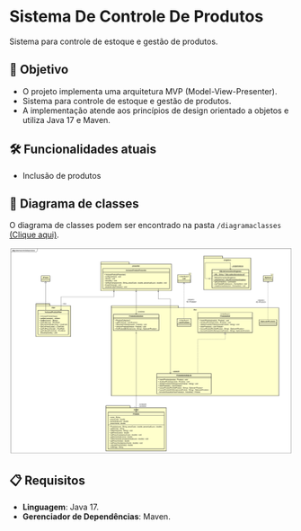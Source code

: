 # Sistema De Controle De Produtos

Sistema para controle de estoque e gestão de produtos.

## 🎯 Objetivo

- O projeto implementa uma arquitetura MVP (Model-View-Presenter).
- Sistema para controle de estoque e gestão de produtos.
- A implementação atende aos princípios de design orientado a objetos e utiliza Java 17 e Maven.

## 🛠️ Funcionalidades atuais

- Inclusão de produtos

## 📐 Diagrama de classes

O diagrama de classes podem ser encontrado na pasta `/diagramaclasses` [(Clique aqui)](diagramaclasses/).

![Diagrama de Classes](diagramaclasses/SistemaControledeProdutos.svg)

## 📋 Requisitos
- **Linguagem**: Java 17.
- **Gerenciador de Dependências**: Maven.